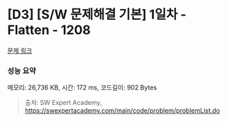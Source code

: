 # [D3] [S/W 문제해결 기본] 1일차 - Flatten - 1208 

[문제 링크](https://swexpertacademy.com/main/code/problem/problemDetail.do?contestProbId=AV139KOaABgCFAYh) 

### 성능 요약

메모리: 26,736 KB, 시간: 172 ms, 코드길이: 902 Bytes



> 출처: SW Expert Academy, https://swexpertacademy.com/main/code/problem/problemList.do